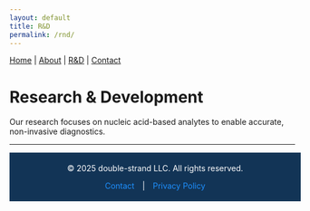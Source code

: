 ```yaml
---
layout: default
title: R&D
permalink: /rnd/
---
```


<nav>
  <a href="/">Home</a> |
  <a href="/about/">About</a> |
  <a href="/rnd/">R&D</a> |
  <a href="/contact/">Contact</a>
</nav>

# Research & Development

Our research focuses on nucleic acid-based analytes to enable accurate, non-invasive diagnostics.
  
<hr>  
  

<div style="background-color: #123456; color: white; text-align: center; padding: 5px; width: 100%;">
  <p>© 2025 double-strand LLC. All rights reserved.</p>
  <p>
    <a href="/contact" style="color: #1e90ff; text-decoration: none; margin: 0 10px;">Contact</a> |
    <a href="/privacy_policy" style="color: #1e90ff; text-decoration: none; margin: 0 10px;">Privacy Policy</a>
  </p>
</div>